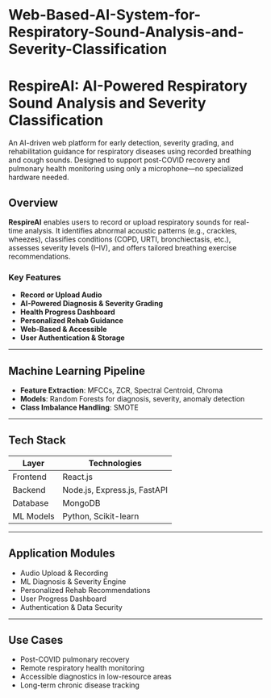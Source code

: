 # Web-Based-AI-System-for-Respiratory-Sound-Analysis-and-Severity-Classification

# RespireAI: AI-Powered Respiratory Sound Analysis and Severity Classification

An AI-driven web platform for early detection, severity grading, and rehabilitation guidance for respiratory diseases using recorded breathing and cough sounds. Designed to support post-COVID recovery and pulmonary health monitoring using only a microphone—no specialized hardware needed.


##  Overview

**RespireAI** enables users to record or upload respiratory sounds for real-time analysis. It identifies abnormal acoustic patterns (e.g., crackles, wheezes), classifies conditions (COPD, URTI, bronchiectasis, etc.), assesses severity levels (I–IV), and offers tailored breathing exercise recommendations.

###  Key Features
- **Record or Upload Audio**  
- **AI-Powered Diagnosis & Severity Grading**  
- **Health Progress Dashboard**  
- **Personalized Rehab Guidance**  
- **Web-Based & Accessible**  
- **User Authentication & Storage**  

---

## Machine Learning Pipeline

- **Feature Extraction**: MFCCs, ZCR, Spectral Centroid, Chroma  
- **Models**: Random Forests for diagnosis, severity, anomaly detection  
- **Class Imbalance Handling**: SMOTE  

---

##  Tech Stack

| Layer      | Technologies                     |
|------------|----------------------------------|
| Frontend   | React.js                         |
| Backend    | Node.js, Express.js, FastAPI     |
| Database   | MongoDB                          |
| ML Models  | Python, Scikit-learn             |

---

##  Application Modules

- Audio Upload & Recording  
- ML Diagnosis & Severity Engine  
- Personalized Rehab Recommendations  
- User Progress Dashboard  
- Authentication & Data Security  

---

##  Use Cases

- Post-COVID pulmonary recovery  
- Remote respiratory health monitoring  
- Accessible diagnostics in low-resource areas  
- Long-term chronic disease tracking




